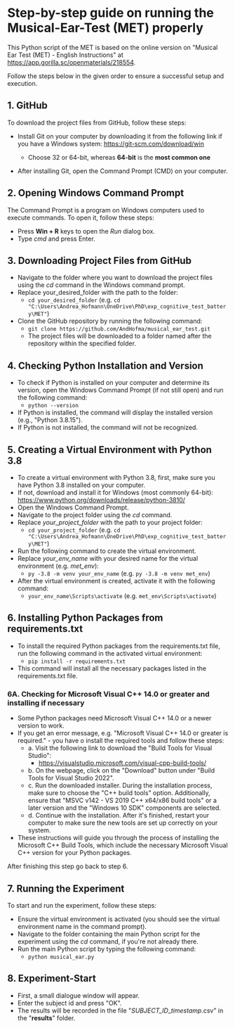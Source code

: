 # Step-by-step guide on running the Musical-Ear-Test (MET) properly

This Python script of the MET is based on the online version on "Musical Ear Test (MET) - English Instructions" at https://app.gorilla.sc/openmaterials/218554.

Follow the steps below in the given order to ensure a successful setup and execution.

## 1. GitHub
To download the project files from GitHub, follow these steps:

* Install Git on your computer by downloading it from the following link if you have a Windows system: https://git-scm.com/download/win
  * Choose 32 or 64-bit, whereas **64-bit** is the **most common one**

* After installing Git, open the Command Prompt (CMD) on your computer.

## 2. Opening Windows Command Prompt
The Command Prompt is a program on Windows computers used to execute commands. 
To open it, follow these steps:

* Press **Win + R** keys to open the *Run* dialog box.
* Type *cmd* and press Enter.

## 3. Downloading Project Files from GitHub
* Navigate to the folder where you want to download the project files using the *cd* command in the Windows command prompt. 
* Replace your_desired_folder with the path to the folder:
  * `cd your_desired_folder` (e.g. `cd "C:\Users\Andrea_Hofmann\OneDrive\PhD\exp_cognitive_test_battery\MET"`)
* Clone the GitHub repository by running the following command:
  * `git clone https://github.com/AndHofma/musical_ear_test.git`
  * The project files will be downloaded to a folder named after the repository within the specified folder.

## 4. Checking Python Installation and Version
* To check if Python is installed on your computer and determine its version, open the Windows Command Prompt (if not still open) and run the following command:
  * `python --version`
* If Python is installed, the command will display the installed version (e.g., "Python 3.8.15"). 
* If Python is not installed, the command will not be recognized.

## 5. Creating a Virtual Environment with Python 3.8
* To create a virtual environment with Python 3.8, first, make sure you have Python 3.8 installed on your computer.
* If not, download and install it for Windows (most commonly 64-bit): https://www.python.org/downloads/release/python-3810/
* Open the Windows Command Prompt.
* Navigate to the project folder using the *cd* command. 
* Replace *your_project_folder* with the path to your project folder:
  * `cd your_project_folder` (e.g. `cd "C:\Users\Andrea_Hofmann\OneDrive\PhD\exp_cognitive_test_battery\MET"`)
* Run the following command to create the virtual environment. 
* Replace *your_env_name* with your desired name for the virtual environment (e.g. *met_env*):
  * `py -3.8 -m venv your_env_name` (e.g. `py -3.8 -m venv met_env`)
* After the virtual environment is created, activate it with the following command:
  * `your_env_name\Scripts\activate` (e.g. `met_env\Scripts\activate`)

## 6. Installing Python Packages from requirements.txt
* To install the required Python packages from the requirements.txt file, run the following command in the activated virtual environment:
  * `pip install -r requirements.txt`
* This command will install all the necessary packages listed in the requirements.txt file.

### 6A. Checking for Microsoft Visual C++ 14.0 or greater and installing if necessary
* Some Python packages need Microsoft Visual C++ 14.0 or a newer version to work.
* If you get an error message, e.g. "Microsoft Visual C++ 14.0 or greater is required." - you have o install the required tools and follow these steps:
  * a. Visit the following link to download the "Build Tools for Visual Studio":
    * https://visualstudio.microsoft.com/visual-cpp-build-tools/
  * b. On the webpage, click on the "Download" button under "Build Tools for Visual Studio 2022".
  * c. Run the downloaded installer. During the installation process, make sure to choose the "C++ build tools" option. Additionally, ensure that "MSVC v142 - VS 2019 C++ x64/x86 build tools" or a later version and the "Windows 10 SDK" components are selected.
  * d. Continue with the installation. After it's finished, restart your computer to make sure the new tools are set up correctly on your system.
* These instructions will guide you through the process of installing the Microsoft C++ Build Tools, which include the necessary Microsoft Visual C++ version for your Python packages.

After finishing this step go back to step 6.

## 7. Running the Experiment
To start and run the experiment, follow these steps:

* Ensure the virtual environment is activated (you should see the virtual environment name in the command prompt).
* Navigate to the folder containing the main Python script for the experiment using the *cd* command, if you're not already there.
* Run the main Python script by typing the following command:
  * `python musical_ear.py`

## 8. Experiment-Start
* First, a small dialogue window will appear. 
* Enter the subject id and press "OK". 
* The results will be recorded in the file "*SUBJECT_ID*\_*timestamp*\.csv" in the "**results**" folder.

